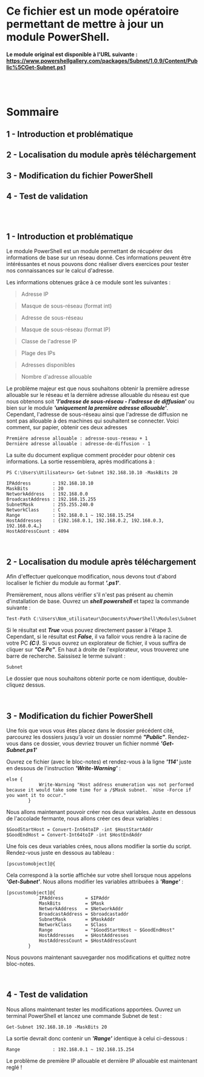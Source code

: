 # Ce fichier est un mode opératoire permettant de mettre à jour un module PowerShell.
#### Le module original est disponible à l'URL suivante : https://www.powershellgallery.com/packages/Subnet/1.0.9/Content/Public%5CGet-Subnet.ps1
<br/>
<br/>

# Sommaire
## 1 - Introduction et problématique 
## 2 - Localisation du module après téléchargement
## 3 - Modification du fichier PowerShell
## 4 - Test de validation 
<br />
<br />

## 1 - Introduction et problématique 

Le module PowerShell est un module permettant de récupérer des informations de base sur un réseau donné.
Ces informations peuvent être intéréssantes et nous pouvons donc réaliser divers exercices pour tester nos connaissances sur le calcul d'adresse.

Les informations obtenues grâce à ce module sont les suivantes :
> Adresse IP

> Masque de sous-réseau (format int)

> Adresse de sous-réseau

> Masque de sous-réseau (format IP)

> Classe de l'adresse IP

> Plage des IPs

> Adresses disponibles

> Nombre d'adresse allouable

Le problème majeur est que nous souhaitons obtenir la première adresse allouable sur le réseau et la dernière adresse allouable du réseau est que nous obtenons soit
***'l'adresse de sous-réseau - l'adresse de diffusion'*** ou bien sur le module ***'uniquement la première adresse allouable'***.
Cependant, l'adresse de sous-réseau ainsi que l'adresse de diffusion ne sont pas allouable à des machines qui souhaitent se connecter.
Voici comment, sur papier, obtenir ces deux adresses
```
Première adresse allouable : adresse-sous-reseau + 1
Dernière adresse allouable : adresse-de-diffusion - 1
```
La suite du document explique comment procéder pour obtenir ces informations. La sortie ressemblera, après modifications à : 
```
PS C:\Users\Utilisateurs> Get-Subnet 192.168.10.10 -MaskBits 20

IPAddress        : 192.168.10.10
MaskBits         : 20
NetworkAddress   : 192.168.0.0
BroadcastAddress : 192.168.15.255
SubnetMask       : 255.255.240.0
NetworkClass     : C
Range            : 192.168.0.1 ~ 192.168.15.254
HostAddresses    : {192.168.0.1, 192.168.0.2, 192.168.0.3, 192.168.0.4…}
HostAddressCount : 4094
```
<br />

## 2 - Localisation du module après téléchargement 

Afin d'effectuer quelconque modification, nous devons tout d'abord localiser le fichier du module au format ***'.ps1'***.

Premièrement, nous allons vérifier s'il n'est pas présent au chemin d'installation de base.
Ouvrez un ***shell powershell*** et tapez la commande suivante : 
```
Test-Path C:\Users\Nom_utilisateur\Documents\PowerShell\Modules\Subnet
```
Si le résultat est ***True*** vous pouvez directement passer à l'étape 3.
Cependant, si le résultat est ***False***, il va falloir vous rendre à la racine de votre PC ***(C:\)***. Si vous ouvrez un explorateur de fichier, il vous suffira de cliquer sur 
***"Ce Pc"***. En haut à droite de l'explorateur, vous trouverez une barre de recherche. Saissisez le terme suivant : 
```
Subnet
```
Le dossier que nous souhaitons obtenir porte ce nom identique, double-cliquez dessus.

<br />

## 3 - Modification du fichier PowerShell

Une fois que vous vous êtes placez dans le dossier précédent cité, parcourez les dossiers jusqu'à voir un dossier nommé ***"Public"***. Rendez-vous dans ce 
dossier, vous devriez trouver un fichier nommé ***'Get-Subnet.ps1'***

Ouvrez ce fichier (avec le bloc-notes) et rendez-vous à la ligne ***'114'*** juste en dessous de l'instruction ***'Write-Warning'*** : 
```
else {
            Write-Warning "Host address enumeration was not performed because it would take some time for a /$Mask subnet. `nUse -Force if you want it to occur."
        }
```
Nous allons maintenant pouvoir créer nos deux variables. Juste en dessous de l'accolade fermante, nous allons créer ces deux variables : 
```
$GoodStartHost = Convert-Int64toIP -int $HostStartAddr
$GoodEndHost = Convert-Int64toIP -int $HostEndAddr
```
Une fois ces deux variables crées, nous allons modifier la sortie du script. Rendez-vous juste en dessous au tableau :
```
[pscustomobject]@{
```
Cela correspond à la sortie affichée sur votre shell lorsque nous appelons ***'Get-Subnet'***. Nous allons modifier les variables attribuées à ***'Range'*** : 
```
[pscustomobject]@{
            IPAddress        = $IPAddr
            MaskBits         = $Mask
            NetworkAddress   = $NetworkAddr
            BroadcastAddress = $broadcastaddr
            SubnetMask       = $MaskAddr
            NetworkClass     = $Class
            Range            = "$GoodStartHost ~ $GoodEndHost"
            HostAddresses    = $HostAddresses
            HostAddressCount = $HostAddressCount
        }
```
Nous pouvons maintenant sauvegarder nos modifications et quittez notre bloc-notes.

<br />

## 4 - Test de validation 

Nous allons maintenant tester les modifications apportées. Ouvrez un terminal PowerShell et lancez une commande Subnet de test :
```
Get-Subnet 192.168.10.10 -MaskBits 20
```
La sortie devrait donc contenir un ***'Range'*** identique à celui ci-dessous :
```
Range            : 192.168.0.1 ~ 192.168.15.254
```

Le problème de première IP allouable et dernière IP allouable est maintenant reglé !
